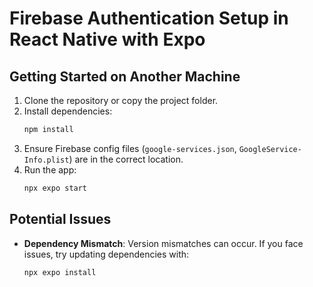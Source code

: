 # Firebase Authentication Setup in React Native with Expo
## Getting Started on Another Machine

1. Clone the repository or copy the project folder.
2. Install dependencies:
    ```bash
    npm install
    ```
3. Ensure Firebase config files (`google-services.json`, `GoogleService-Info.plist`) are in the correct location.
4. Run the app:
    ```bash
    npx expo start
    ```

## Potential Issues

- **Dependency Mismatch**: Version mismatches can occur. If you face issues, try updating dependencies with:
    ```bash
    npx expo install
    ```

